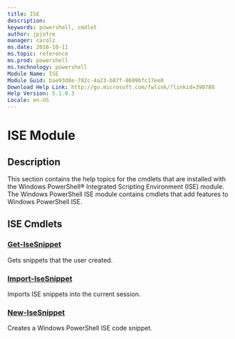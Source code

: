 ```yaml
---
title: ISE
description: 
keywords: powershell, cmdlet
author: jpjofre
manager: carolz
ms.date: 2016-10-11
ms.topic: reference
ms.prod: powershell
ms.technology: powershell
Module Name: ISE
Module Guid: bae93d8e-782c-4a23-b87f-8699bfc17ee0
Download Help Link: http://go.microsoft.com/fwlink/?linkid=390780
Help Version: 5.1.0.3
Locale: en-US
---
```


# ISE Module
## Description
This section contains the help topics for the cmdlets that are installed with the Windows PowerShell® Integrated Scripting Environment (ISE) module. 
The Windows PowerShell ISE module contains cmdlets that add features to Windows PowerShell ISE.

## ISE Cmdlets
### [Get-IseSnippet](Get-IseSnippet.md)
Gets snippets that the user created.


### [Import-IseSnippet](Import-IseSnippet.md)
Imports ISE snippets into the current session.


### [New-IseSnippet](New-IseSnippet.md)
Creates a Windows PowerShell ISE code snippet.

